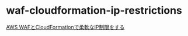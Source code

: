 # waf-cloudformation-ip-restrictions

[AWS WAFとCloudFormationで柔軟なIP制限をする](https://go-to-k.hatenablog.com/entry/2021/08/14/224710)

